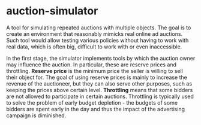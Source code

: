 # auction-simulator

A tool for simulating repeated auctions with multiple objects. The goal is to create an environment that reasonably mimicks real online ad auctions. Such tool would allow testing various policies without having to work with real data, which is often big, difficult to work with or even inaccessible.

In the first stage, the simulator implements tools by which the auction owner may influence the auction. In particular, these are reserve prices and throttling. **Reserve price** is the minimum price the seller is willing to sell their object for. The goal of using reserve prices is mainly to increase the revenue of the auctioneer, but they can also serve other purposes, such as keeping the prices above certain level. **Throttling** means that some bidders are not allowed to participate in certain auctions. Throttling is typically used to solve the problem of early budget depletion - the budgets of some bidders are spent early in the day and thus the impact of the advertising campaign is diminished.
